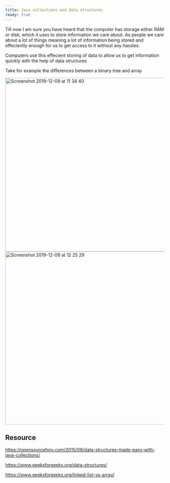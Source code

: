 ```yaml
---
title: Java collections and data structures
ready: true
---
```


Till now I am sure you have heard that the computer has storage either RAM or disk, which it uses to store information we care about. As people we care about a lot of things meaning a lot of information being stored  and effeciently enough for us to get access to it without any hassles.

Computers use this effecient storing of data to allow us to get information quickly with the help of data structures

Take for example the differences between a binary tree and array

<img width="547" alt="Screenshot 2019-12-09 at 11 34 40" src="https://user-images.githubusercontent.com/47598382/70429381-1eea5b00-1a81-11ea-871b-1a3b17f6beb8.png">

<img width="544" alt="Screenshot 2019-12-09 at 12 25 29" src="https://user-images.githubusercontent.com/47598382/70429378-1eea5b00-1a81-11ea-928a-6984a3e9322d.png">



## Resource

https://opensourceforu.com/2015/06/data-structures-made-easy-with-java-collections/

https://www.geeksforgeeks.org/data-structures/

https://www.geeksforgeeks.org/linked-list-vs-array/

